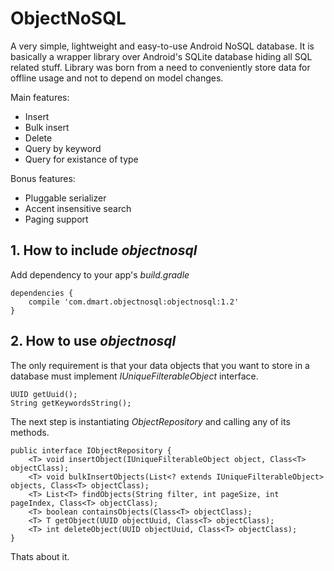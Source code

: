 # ObjectNoSQL
A very simple, lightweight and easy-to-use Android NoSQL database. It is basically a wrapper library over Android's SQLite database hiding all SQL related stuff. Library was born from a need to conveniently store data for offline usage and not to depend on model changes.

Main features:
* Insert
* Bulk insert
* Delete
* Query by keyword
* Query for existance of type

Bonus features:
* Pluggable serializer
* Accent insensitive search
* Paging support

## 1. How to include *objectnosql*

Add dependency to your app's *build.gradle*
```
dependencies {
    compile 'com.dmart.objectnosql:objectnosql:1.2'
}
```

## 2. How to use *objectnosql* 

The only requirement is that your data objects that you want to store in a database must implement *IUniqueFilterableObject* interface. 
```
UUID getUuid();
String getKeywordsString();
```
The next step is instantiating *ObjectRepository* and calling any of its methods.
```
public interface IObjectRepository {
    <T> void insertObject(IUniqueFilterableObject object, Class<T> objectClass);
    <T> void bulkInsertObjects(List<? extends IUniqueFilterableObject> objects, Class<T> objectClass);
    <T> List<T> findObjects(String filter, int pageSize, int pageIndex, Class<T> objectClass);
    <T> boolean containsObjects(Class<T> objectClass);
    <T> T getObject(UUID objectUuid, Class<T> objectClass);
    <T> int deleteObject(UUID objectUuid, Class<T> objectClass);
}
```
Thats about it.
